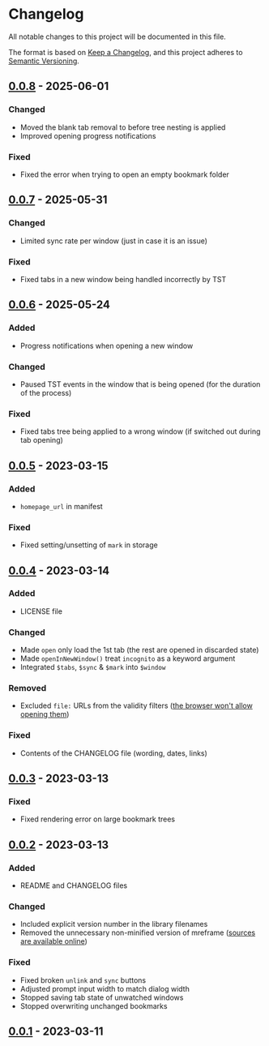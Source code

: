 # Changelog

All notable changes to this project will be documented in this file.

The format is based on [Keep a Changelog](https://keepachangelog.com/en/1.1.0/),
and this project adheres to [Semantic Versioning](https://semver.org/spec/v2.0.0.html).


## [0.0.8] - 2025-06-01

### Changed

- Moved the blank tab removal to before tree nesting is applied
- Improved opening progress notifications

### Fixed

- Fixed the error when trying to open an empty bookmark folder


## [0.0.7] - 2025-05-31

### Changed

- Limited sync rate per window (just in case it is an issue)

### Fixed

- Fixed tabs in a new window being handled incorrectly by TST


## [0.0.6] - 2025-05-24

### Added

- Progress notifications when opening a new window

### Changed

- Paused TST events in the window that is being opened (for the duration of the process)

### Fixed

- Fixed tabs tree being applied to a wrong window (if switched out during tab opening)


## [0.0.5] - 2023-03-15

### Added

- `homepage_url` in manifest

### Fixed

- Fixed setting/unsetting of `mark` in storage


## [0.0.4] - 2023-03-14

### Added

- LICENSE file

### Changed

- Made `open` only load the 1st tab (the rest are opened in discarded state)
- Made `openInNewWindow()` treat `incognito` as a keyword argument
- Integrated `$tabs`, `$sync` & `$mark` into `$window`

### Removed

- Excluded `file:` URLs from the validity filters
  ([the browser won't allow opening them](https://developer.mozilla.org/en-US/docs/Mozilla/Add-ons/WebExtensions/API/tabs/create#url))

### Fixed

- Contents of the CHANGELOG file (wording, dates, links)


## [0.0.3] - 2023-03-13

### Fixed

- Fixed rendering error on large bookmark trees


## [0.0.2] - 2023-03-13

### Added

- README and CHANGELOG files

### Changed

- Included explicit version number in the library filenames
- Removed the unnecessary non-minified version of mreframe
  ([sources are available online](https://github.com/LeXofLeviafan/mreframe/tree/main/src))

### Fixed

- Fixed broken `unlink` and `sync` buttons
- Adjusted prompt input width to match dialog width
- Stopped saving tab state of unwatched windows
- Stopped overwriting unchanged bookmarks


## [0.0.1] - 2023-03-11


[0.0.8]: https://github.com/LeXofLeviafan/persist-window/compare/v0.0.7...v0.0.8
[0.0.7]: https://github.com/LeXofLeviafan/persist-window/compare/v0.0.6...v0.0.7
[0.0.6]: https://github.com/LeXofLeviafan/persist-window/compare/v0.0.5...v0.0.6
[0.0.5]: https://github.com/LeXofLeviafan/persist-window/compare/v0.0.4...v0.0.5
[0.0.4]: https://github.com/LeXofLeviafan/persist-window/compare/v0.0.3...v0.0.4
[0.0.3]: https://github.com/LeXofLeviafan/persist-window/compare/v0.0.2...v0.0.3
[0.0.2]: https://github.com/LeXofLeviafan/persist-window/compare/v0.0.1...v0.0.2
[0.0.1]: https://github.com/LeXofLeviafan/persist-window/releases/tag/v0.0.1
